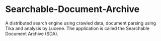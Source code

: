 # Searchable-Document-Archive
A distributed search engine using crawled data, document parsing using Tika and analysis by Lucene. The application is called the Searchable Document Archive (SDA).
